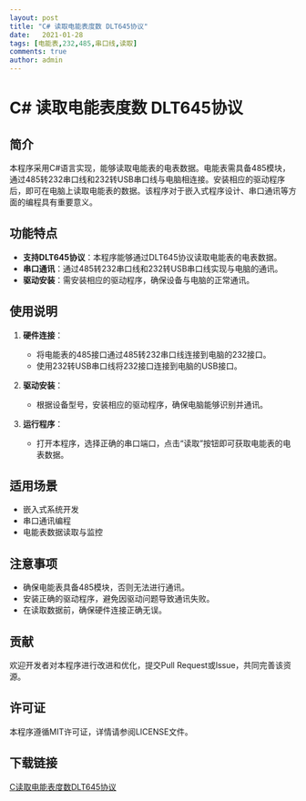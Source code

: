 ```yaml
---
layout: post
title: "C# 读取电能表度数 DLT645协议"
date:   2021-01-28
tags: [电能表,232,485,串口线,读取]
comments: true
author: admin
---
```

# C# 读取电能表度数 DLT645协议

## 简介
本程序采用C#语言实现，能够读取电能表的电表数据。电能表需具备485模块，通过485转232串口线和232转USB串口线与电脑相连接。安装相应的驱动程序后，即可在电脑上读取电能表的数据。该程序对于嵌入式程序设计、串口通讯等方面的编程具有重要意义。

## 功能特点
- **支持DLT645协议**：本程序能够通过DLT645协议读取电能表的电表数据。
- **串口通讯**：通过485转232串口线和232转USB串口线实现与电脑的通讯。
- **驱动安装**：需安装相应的驱动程序，确保设备与电脑的正常通讯。

## 使用说明
1. **硬件连接**：
   - 将电能表的485接口通过485转232串口线连接到电脑的232接口。
   - 使用232转USB串口线将232接口连接到电脑的USB接口。

2. **驱动安装**：
   - 根据设备型号，安装相应的驱动程序，确保电脑能够识别并通讯。

3. **运行程序**：
   - 打开本程序，选择正确的串口端口，点击“读取”按钮即可获取电能表的电表数据。

## 适用场景
- 嵌入式系统开发
- 串口通讯编程
- 电能表数据读取与监控

## 注意事项
- 确保电能表具备485模块，否则无法进行通讯。
- 安装正确的驱动程序，避免因驱动问题导致通讯失败。
- 在读取数据前，确保硬件连接正确无误。

## 贡献
欢迎开发者对本程序进行改进和优化，提交Pull Request或Issue，共同完善该资源。

## 许可证
本程序遵循MIT许可证，详情请参阅LICENSE文件。

## 下载链接

[C读取电能表度数DLT645协议](https://pan.quark.cn/s/a2c100cf6f25)